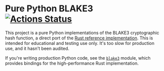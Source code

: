 # Pure Python BLAKE3 [![Actions Status](https://github.com/oconnor663/pure_python_blake3/workflows/tests/badge.svg)](https://github.com/oconnor663/pure_python_blake3/actions)

This project is a pure Python implementations of the BLAKE3 cryptographic hash
function, a direct port of the [Rust reference
implementation](https://github.com/BLAKE3-team/BLAKE3/blob/master/reference_impl/reference_impl.rs).
This is intended for educational and testing use only. It's too slow for
production use, and it hasn't been audited.

If you're writing production Python code, see the
[`blake3`](https://pypi.org/project/blake3/) module, which provides bindings
for the high-performance Rust implementation.
